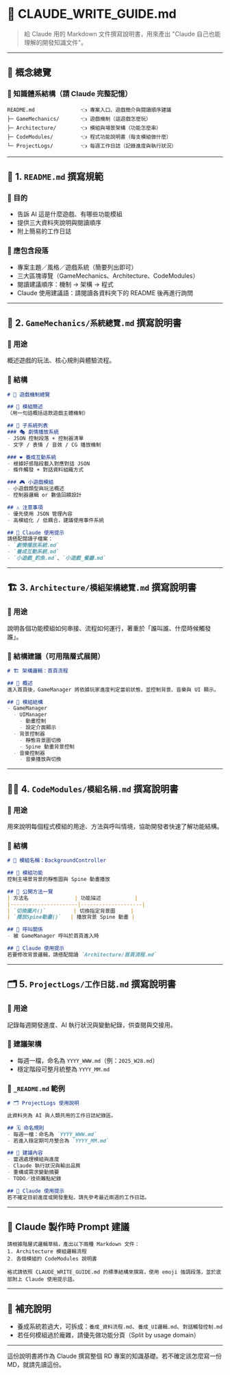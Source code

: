 # 📘 CLAUDE\_WRITE\_GUIDE.md

> 給 Claude 用的 Markdown 文件撰寫說明書，用來產出 "Claude 自己也能理解的開發知識文件"。

---

## 🧠 概念總覽

### 📂 知識體系結構（請 Claude 完整記憶）

```
README.md               👈 專案入口、遊戲簡介與閱讀順序建議
├─ GameMechanics/       👈 遊戲機制（這遊戲怎麼玩）
├─ Architecture/        👈 模組與場景架構（功能怎麼串）
├─ CodeModules/         👈 程式功能說明書（每支模組做什麼）
└─ ProjectLogs/         👈 每週工作日誌（記錄進度與執行狀況）
```

---

## 📘 1. `README.md` 撰寫規範

### 🎯 目的

- 告訴 AI 這是什麼遊戲、有哪些功能模組
- 提供三大資料夾說明與閱讀順序
- 附上簡易的工作日誌

### 📑 應包含段落

- 專案主題／風格／遊戲系統（簡要列出即可）
- 三大區塊導覽（GameMechanics、Architecture、CodeModules）
- 閱讀建議順序：機制 → 架構 → 程式
- Claude 使用建議語：請閱讀各資料夾下的 README 後再進行詢問

---

## 🧩 2. `GameMechanics/系統總覽.md` 撰寫說明書

### 🎯 用途

概述遊戲的玩法、核心規則與體驗流程。

### 📑 結構

```markdown
# 🧩 遊戲機制總覽

## 🔖 模組簡述
（用一句話概括這款遊戲主體機制）

## 📌 子系統列表
### 🎭 劇情播放系統
- JSON 控制段落 + 控制器清單
- 文字 / 表情 / 音效 / CG 播放機制

### ❤️ 養成互動系統
- 根據好感階段載入對應對話 JSON
- 條件觸發 + 對話資料組織方式

### 🎮 小遊戲模組
- 小遊戲類型與玩法概述
- 控制器邏輯 or 數值回饋設計

## ⚠️ 注意事項
- 優先使用 JSON 管理內容
- 高模組化 / 低耦合，建議使用事件系統

## 💬 Claude 使用提示
請搭配閱讀子檔案：
- `劇情播放系統.md`
- `養成互動系統.md`
- `小遊戲_釣魚.md`、`小遊戲_餐廳.md`
```

---

## 🏗 3. `Architecture/模組架構總覽.md` 撰寫說明書

### 🎯 用途

說明各個功能模組如何串接、流程如何運行，著重於「誰叫誰、什麼時候觸發誰」。

### 📑 結構建議（可用階層式展開）

```markdown
# 🏗️ 架構邏輯：首頁流程

## 🎯 概述
進入首頁後，GameManager 將依據玩家進度判定當前狀態，並控制背景、音樂與 UI 顯示。

## 🧱 模組結構
- GameManager
  - UIManager
    - 動畫控制
    - 設定介面顯示
  - 背景控制器
    - 靜態背景圖切換
    - Spine 動畫背景控制
  - 音樂控制器
    - 音樂播放與切換
```

---

## 🧑‍💻 4. `CodeModules/模組名稱.md` 撰寫說明書

### 🎯 用途

用來說明每個程式模組的用途、方法與呼叫情境，協助開發者快速了解功能結構。

### 📑 結構

```markdown
# 🎯 模組名稱：BackgroundController

## 🔖 模組功能
控制主場景背景的靜態圖與 Spine 動畫播放

## 🧩 公開方法一覽
| 方法名               | 功能描述           |
|----------------------|--------------------|
| `切換圖片()`         | 切換指定背景圖     |
| `播放Spine動畫()`   | 播放背景 Spine 動畫 |

## 🔁 呼叫關係
- 被 GameManager 呼叫於首頁進入時

## 💬 Claude 使用提示
若要修改背景邏輯，請搭配閱讀 `Architecture/首頁流程.md`
```

---

## 🗂 5. `ProjectLogs/工作日誌.md` 撰寫說明書

### 🎯 用途

記錄每週開發進度、AI 執行狀況與變動紀錄，供查閱與交接用。

### 📑 建議架構

- 每週一檔，命名為 `YYYY_WWW.md`（例：`2025_W28.md`）
- 穩定階段可整月統整為 `YYYY_MM.md`

### 📁 `_README.md` 範例

```markdown
# 🗂️ ProjectLogs 使用說明

此資料夾為 AI 與人類共用的工作日誌紀錄區。

## 🗓 命名規則
- 每週一檔：命名為 `YYYY_WWW.md`
- 若進入穩定期可月整合為 `YYYY_MM.md`

## 📌 建議內容
- 當週處理模組與進度
- Claude 執行狀況與輸出品質
- 重構或需求變動摘要
- TODO／技術難點紀錄

## 💬 Claude 使用提示
若不確定目前進度或開發重點，請先參考最近兩週的工作日誌。
```

---

## 🔁 Claude 製作時 Prompt 建議

```text
請根據階層式邏輯草稿，產出以下兩種 Markdown 文件：
1. Architecture 模組邏輯流程
2. 各個模組的 CodeModules 說明書

格式請依照 CLAUDE_WRITE_GUIDE.md 的標準結構來撰寫，使用 emoji 強調段落，並於底部附上 Claude 使用提示語。
```

---

## 🎉 補充說明

- 養成系統若過大，可拆成：`養成_資料流程.md`、`養成_UI邏輯.md`、`對話觸發控制.md`
- 若任何模組過於龐雜，請優先做功能分頁（Split by usage domain）

---

這份說明書將作為 Claude 撰寫整個 RD 專案的知識基礎。若不確定該怎麼寫一份 MD，就請先讀這份。

